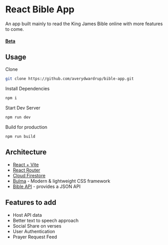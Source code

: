 # React Bible App

An app built mainly to read the King James Bible online with more features to come.

#### [Beta](https://bible.averywardrup.me)

## Usage

Clone

```zsh
git clone https://github.com/averydwardrup/bible-app.git
```

Install Dependencies

```zsh
npm i
```

Start Dev Server

```zsh
npm run dev
```

Build for production

```
npm run build
```

## Architecture

- [React + Vite](https://vite.dev/guide/)
- [React Router](https://reactrouter.com/home)
- [Cloud Firestore](https://firebase.google.com/docs/firestore)
- [Bulma](https://bulma.io) - Modern & lightweight CSS framework
- [Bible API](https://bible-api.com) - provides a JSON API

## Features to add

- Host API data
- Better text to speech approach
- Social Share on verses
- User Authentication
- Prayer Request Feed
